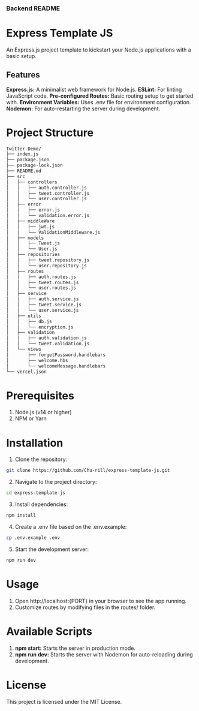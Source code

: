 ### **Backend README**

<!-- ```md -->

# Express Template JS

An Express.js project template to kickstart your Node.js applications with a basic setup.

## Features

**Express.js:** A minimalist web framework for Node.js.
**ESLint:** For linting JavaScript code.
**Pre-configured Routes:** Basic routing setup to get started with.
**Environment Variables:** Uses .env file for environment configuration.
**Nodemon:** For auto-restarting the server during development.

# Project Structure

```bash
Twitter-Demo/
├── index.js
├── package.json
├── package-lock.json
├── README.md
├── src
│   ├── controllers
│   │   ├── auth.controller.js
│   │   ├── tweet.controller.js
│   │   └── user.controller.js
│   ├── error
│   │   ├── error.js
│   │   └── validation.error.js
│   ├── middleWare
│   │   ├── jwt.js
│   │   └── ValidationMiddleware.js
│   ├── models
│   │   ├── Tweet.js
│   │   └── User.js
│   ├── repositories
│   │   ├── tweet.repository.js
│   │   └── user.repository.js
│   ├── routes
│   │   ├── auth.routes.js
│   │   ├── tweet.routes.js
│   │   └── user.routes.js
│   ├── service
│   │   ├── auth.service.js
│   │   ├── tweet.service.js
│   │   └── user.service.js
│   ├── utils
│   │   ├── db.js
│   │   └── encryption.js
│   ├── validation
│   │   ├── auth.validation.js
│   │   └── tweet.validation.js
│   └── views
│       ├── forgetPassword.handlebars
│       ├── welcome.hbs
│       └── welcomeMessage.handlebars
└── vercel.json
```

# Prerequisites

1. Node.js (v14 or higher)
2. NPM or Yarn

# Installation

1. Clone the repository:

```bash
git clone https://github.com/Chu-rill/express-template-js.git

```

2. Navigate to the project directory:

```bash
cd express-template-js
```

3. Install dependencies:

```bash
npm install
```

4. Create a .env file based on the .env.example:

```bash
cp .env.example .env
```

5. Start the development server:

```bash
npm run dev
```

# Usage

1. Open http://localhost:{PORT} in your browser to see the app running.
2. Customize routes by modifying files in the routes/ folder.

# Available Scripts

1. **npm start:** Starts the server in production mode.
2. **npm run dev:** Starts the server with Nodemon for auto-reloading during development.

# License

This project is licensed under the MIT License.
